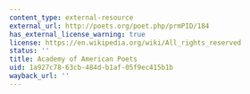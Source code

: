 ```yaml
---
content_type: external-resource
external_url: http://poets.org/poet.php/prmPID/184
has_external_license_warning: true
license: https://en.wikipedia.org/wiki/All_rights_reserved
status: ''
title: Academy of American Poets
uid: 1a927c78-63cb-484d-b1af-05f9ec415b1b
wayback_url: ''
---
```

